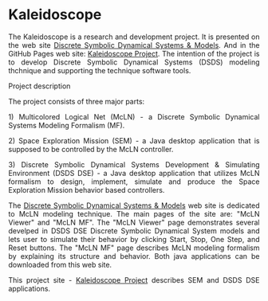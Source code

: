 # Kaleidoscope
<p align="justify">
The Kaleidoscope is a research and development project.
It is presented on the web site <a href="http://www.dsdsam.com/" target="_blank"  >Discrete Symbolic Dynamical Systems & Models</a>.
And in the GitHub Pages web site:  <a href="https://dsdsam.github.io/Kaleidoscope/" target="_blank" >Kaleidoscope Project</a>.
The intention of the project is to develop Discrete Symbolic Dynamical Systems (DSDS) modeling thchnique and supporting the technique software tools.
</p>
Project description

The project consists of three major parts: 
<p align="justify">
1) Multicolored Logical Net (McLN) - a Discrete Symbolic Dynamical Systems Modeling Formalism (MF).
  </p>
  <p align="justify">
2) Space Exploration Mission (SEM)  - a Java desktop application that is supposed to be controlled by
the McLN controller. 
  </p>
    <p align="justify">
3) Discrete Symbolic Dynamical Systems Development & Simulating Environment (DSDS DSE) -
a Java desktop application that utilizes McLN formalism to design, implement, simulate and produce the Space Exploration Mission
behavior based controllers.
</p> 

<p align="justify">
The <a href="http://www.dsdsam.com/" target="_blank"  >Discrete Symbolic Dynamical Systems & Models</a> web site is dedicated to McLN modeling technique.
The main pages of the site are: "McLN Viewer" and "McLN MF".
The "McLN Viewer" page demonstrates several develped in DSDS DSE Discrete Symbolic Dynamical System models
and lets user to simulate their behavior by clicking  Start, Stop, One Step, and Reset buttons.
The "McLN MF" page describes McLN modeling formalism by explaining its structure and behavior.
Both java applications can be downloaded from this web site.
</p> 

<p align="justify">
This project site - <a href="https://dsdsam.github.io/Kaleidoscope/" target="_blank" >Kaleidoscope Project</a> describes SEM and DSDS DSE applications.
</p>
